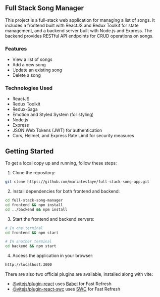 ## Full Stack Song Manager

This project is a full-stack web application for managing a list of songs. It includes a frontend built with ReactJS and Redux Toolkit for state management, and a backend server built with Node.js and Express. The backend provides RESTful API endpoints for CRUD operations on songs.
### Features
- View a list of songs
- Add a new song
- Update an existing song
- Delete a song
### Technologies Used
- ReactJS
- Redux Toolkit
- Redux-Saga
- Emotion and Styled System (for styling)
- Node.js
- Express
- JSON Web Tokens (JWT) for authentication
- Cors, Helmet, and Express Rate Limit for security measures
## Getting Started
To get a local copy up and running, follow these steps:
1. Clone the repository:

```bash
git clone https://github.com/mariatesfaye/full-stack-song-app.git
```
2. Install dependencies for both frontend and backend:
```bash
cd full-stack-song-manager
cd frontend && npm install
cd ../backend && npm install
```
3. Start the frontend and backend servers:
```bash
# In one terminal
cd frontend && npm start

# In another terminal
cd backend && npm start
```
4. Access the application in your browser:
```bash
http://localhost:3000
```

There are also two official plugins are available, installed along with vite:

- [@vitejs/plugin-react](https://github.com/vitejs/vite-plugin-react/blob/main/packages/plugin-react/README.md) uses [Babel](https://babeljs.io/) for Fast Refresh
- [@vitejs/plugin-react-swc](https://github.com/vitejs/vite-plugin-react-swc) uses [SWC](https://swc.rs/) for Fast Refresh








